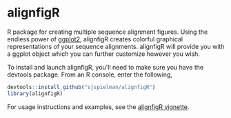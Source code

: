 # alignfigR
R package for creating multiple sequence alignment figures.
Using the endless power of [ggplot2](http://ggplot2.org), alignfigR creates colorful graphical representations of your sequence alignments.
alignfigR will provide you with a ggplot object which you can further customize however you wish.

To install and launch alignfigR, you'll need to make sure you have the devtools package. From an R console, enter the following,
```r
devtools::install_github("sjspielman/alignfigR")
library(alignfigR)
```

For usage instructions and examples, see the [alignfigR vignette](https://github.com/sjspielman/alignfigR/vignettes/introduction.html).